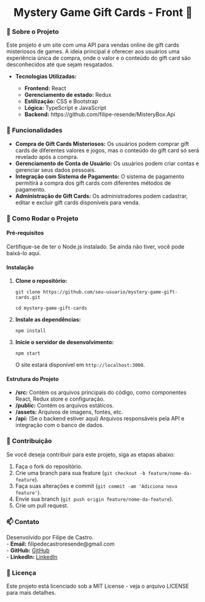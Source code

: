 <h1 align="center">Mystery Game Gift Cards - Front 👋</h1>

<h3 align="left">📖 Sobre o Projeto</h3>

<p align="left">Este projeto é um site com uma API para vendas online de gift cards misteriosos de games. A ideia principal é oferecer aos usuários uma experiência única de compra, onde o valor e o conteúdo do gift card são desconhecidos até que sejam resgatados.</p>

<ul>
  <li><strong>Tecnologias Utilizadas:</strong></li>
  <ul>
    <li><strong>Frontend:</strong> React</li>
    <li><strong>Gerenciamento de estado:</strong> Redux</li>
    <li><strong>Estilização:</strong> CSS e Bootstrap</li>
    <li><strong>Lógica:</strong> TypeScript e JavaScript</li>
    <li><strong>Backend:</strong> https://github.com/filipe-resende/MisteryBox.Api</li>
  </ul>
</ul>

<h3 align="left">🔧 Funcionalidades</h3>

<ul>
  <li><strong>Compra de Gift Cards Misteriosos:</strong> Os usuários podem comprar gift cards de diferentes valores e jogos, mas o conteúdo do gift card só será revelado após a compra.</li>
  <li><strong>Gerenciamento de Conta de Usuário:</strong> Os usuários podem criar contas e gerenciar seus dados pessoais.</li>
  <li><strong>Integração com Sistema de Pagamento:</strong> O sistema de pagamento permitirá a compra dos gift cards com diferentes métodos de pagamento.</li>
  <li><strong>Administração de Gift Cards:</strong> Os administradores podem cadastrar, editar e excluir gift cards disponíveis para venda.</li>
</ul>

<h3 align="left">🔧 Como Rodar o Projeto</h3>

<h4>Pré-requisitos</h4>
<p>Certifique-se de ter o Node.js instalado. Se ainda não tiver, você pode baixá-lo aqui.</p>

<h4>Instalação</h4>
<ol>
  <li><strong>Clone o repositório:</strong>
    <pre><code>git clone https://github.com/seu-usuario/mystery-game-gift-cards.git</code></pre>
    <pre><code>cd mystery-game-gift-cards</code></pre>
  </li>
  <li><strong>Instale as dependências:</strong>
    <pre><code>npm install</code></pre>
  </li>
  <li><strong>Inicie o servidor de desenvolvimento:</strong>
    <pre><code>npm start</code></pre>
    <p>O site estará disponível em <code>http://localhost:3000</code>.</p>
  </li>
</ol>

<h4>Estrutura do Projeto</h4>
<ul>
  <li><strong>/src:</strong> Contém os arquivos principais do código, como componentes React, Redux store e configuração.</li>
  <li><strong>/public:</strong> Contém os arquivos estáticos.</li>
  <li><strong>/assets:</strong> Arquivos de imagens, fontes, etc.</li>
  <li><strong>/api:</strong> (Se o backend estiver aqui) Arquivos responsáveis pela API e integração com o banco de dados.</li>
</ul>

<h3 align="left">🤝 Contribuição</h3>

<p align="left">Se você deseja contribuir para este projeto, siga as etapas abaixo:</p>
<ol>
  <li>Faça o fork do repositório.</li>
  <li>Crie uma branch para sua feature (<code>git checkout -b feature/nome-da-feature</code>).</li>
  <li>Faça suas alterações e commit (<code>git commit -am 'Adiciona nova feature'</code>).</li>
  <li>Envie sua branch (<code>git push origin feature/nome-da-feature</code>).</li>
  <li>Crie um pull request.</li>
</ol>
<h3 align="left">📫 Contato</h3>

<p align="left">Desenvolvido por Filipe de Castro.<br>
- <strong>Email:</strong> filipedecastroresende@gmail.com<br>
- <strong>GitHub:</strong> <a href="https://github.com/filipe-resende">GitHub</a><br>
- <strong>LinkedIn:</strong> <a href="https://www.linkedin.com/in/filipe-resende">LinkedIn</a></p>

<h3 align="left">📝 Licença</h3>

<p align="left">Este projeto está licenciado sob a MIT License - veja o arquivo LICENSE para mais detalhes.</p>

